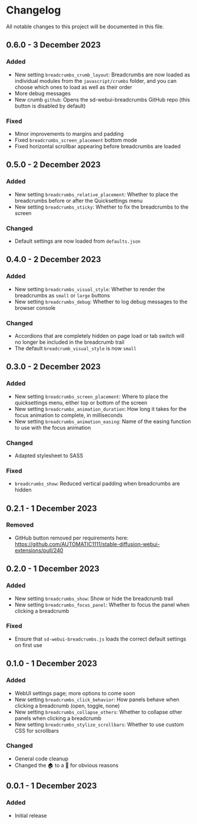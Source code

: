 # Changelog
All notable changes to this project will be documented in this file.

## 0.6.0 - 3 December 2023
### Added
- New setting `breadcrumbs_crumb_layout`: Breadcrumbs are now loaded as individual modules from the `javascript/crumbs` folder, and you can choose which ones to load as well as their order
- More debug messages
- New crumb `github`: Opens the sd-webui-breadcrumbs GitHub repo (this button is disabled by default)

### Fixed
- Minor improvements to margins and padding
- Fixed `breadcrumbs_screen_placement` bottom mode
- Fixed horizontal scrollbar appearing before breadcrumbs are loaded

## 0.5.0 - 2 December 2023
### Added
- New setting `breadcrumbs_relative_placement`: Whether to place the breadcrumbs before or after the Quicksettings menu
- New setting `breadcrumbs_sticky`: Whether to fix the breadcrumbs to the screen

### Changed
- Default settings are now loaded from `defaults.json`

## 0.4.0 - 2 December 2023
### Added
- New setting `breadcrumbs_visual_style`: Whether to render the breadcrumbs as `small` or `large` buttons
- New setting `breadcrumbs_debug`: Whether to log debug messages to the browser console

### Changed
- Accordions that are completely hidden on page load or tab switch will no longer be included in the breadcrumb trail
- The default `breadcrumb_visual_style` is now `small`

## 0.3.0 - 2 December 2023
### Added
- New setting `breadcrumbs_screen_placement`: Where to place the quicksettings menu, either top or bottom of the screen
- New setting `breadcrumbs_animation_duration`: How long it takes for the focus animation to complete, in milliseconds
- New setting `breadcrumbs_animation_easing`: Name of the easing function to use with the focus animation

### Changed
- Adapted stylesheet to SASS

### Fixed
- `breadcrumbs_show`: Reduced vertical padding when breadcrumbs are hidden

## 0.2.1 - 1 December 2023
### Removed
- GitHub button removed per requirements here: https://github.com/AUTOMATIC1111/stable-diffusion-webui-extensions/pull/240

## 0.2.0 - 1 December 2023
### Added
- New setting `breadcrumbs_show`: Show or hide the breadcrumb trail
- New setting `breadcrumbs_focus_panel`: Whether to focus the panel when clicking a breadcrumb

### Fixed
- Ensure that `sd-webui-breadcrumbs.js` loads the correct default settings on first use

## 0.1.0 - 1 December 2023
### Added
- WebUI settings page; more options to come soon
- New setting `breadcrumbs_click_behavior`: How panels behave when clicking a breadcrumb (open, toggle, none)
- New setting `breadcrumbs_collapse_others`: Whether to collapse other panels when clicking a breadcrumb
- New setting `breadcrumbs_stylize_scrollbars`: Whether to use custom CSS for scrollbars

### Changed
- General code cleanup
- Changed the 🏠 to a 🍞 for obvious reasons

## 0.0.1 - 1 December 2023
### Added
- Initial release